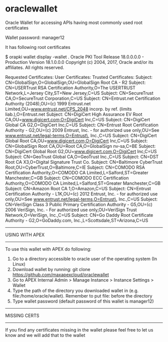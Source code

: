 # oraclewallet
Oracle Wallet for accessing APIs having most commonly used root certificates

Wallet password: manager12

It has following root certificates

$ orapki wallet display -wallet .
Oracle PKI Tool Release 18.0.0.0.0 - Production
Version 18.1.0.0.0
Copyright (c) 2004, 2017, Oracle and/or its affiliates. All rights reserved.

Requested Certificates: 
User Certificates:
Trusted Certificates: 
Subject:        CN=GlobalSign,O=GlobalSign,OU=GlobalSign Root CA - R2
Subject:        CN=USERTrust RSA Certification Authority,O=The USERTRUST Network,L=Jersey City,ST=New Jersey,C=US
Subject:        CN=SecureTrust CA,O=SecureTrust Corporation,C=US
Subject:        CN=Entrust.net Certification Authority (2048),OU=(c) 1999 Entrust.net Limited,OU=www.entrust.net/CPS_2048 incorp. by ref. (limits liab.),O=Entrust.net
Subject:        CN=DigiCert High Assurance EV Root CA,OU=www.digicert.com,O=DigiCert Inc,C=US
Subject:        CN=DigiCert Global CA G2,O=DigiCert Inc,C=US
Subject:        CN=Entrust Root Certification Authority - G2,OU=(c) 2009 Entrust\, Inc. - for authorized use only,OU=See www.entrust.net/legal-terms,O=Entrust\, Inc.,C=US
Subject:        CN=DigiCert Global Root CA,OU=www.digicert.com,O=DigiCert Inc,C=US
Subject:        CN=GlobalSign Root CA,OU=Root CA,O=GlobalSign nv-sa,C=BE
Subject:        CN=DigiCert Global Root G2,OU=www.digicert.com,O=DigiCert Inc,C=US
Subject:        CN=GeoTrust Global CA,O=GeoTrust Inc.,C=US
Subject:        CN=DST Root CA X3,O=Digital Signature Trust Co.
Subject:        CN=Baltimore CyberTrust Root,OU=CyberTrust,O=Baltimore,C=IE
Subject:        CN=COMODO RSA Certification Authority,O=COMODO CA Limited,L=Salford,ST=Greater Manchester,C=GB
Subject:        CN=COMODO ECC Certification Authority,O=COMODO CA Limited,L=Salford,ST=Greater Manchester,C=GB
Subject:        CN=Amazon Root CA 1,O=Amazon,C=US
Subject:        CN=Entrust Certification Authority - L1K,OU=(c) 2012 Entrust\, Inc. - for authorized use only,OU=See www.entrust.net/legal-terms,O=Entrust\, Inc.,C=US
Subject:        CN=VeriSign Class 3 Public Primary Certification Authority - G5,OU=(c) 2006 VeriSign\, Inc. - For authorized use only,OU=VeriSign Trust Network,O=VeriSign\, Inc.,C=US
Subject:        CN=Go Daddy Root Certificate Authority - G2,O=GoDaddy.com\, Inc.,L=Scottsdale,ST=Arizona,C=US


***********************************************************************************************************************************************************
USING WITH APEX
***********************************************************************************************************************************************************

To use this wallet with APEX do following:

1. Go to a directory accessible to oracle user of the operating system (In Linux)
2. Download wallet by running: git clone https://github.com/maxapexcloud/oraclewallet
3. Go to APEX Internal Admin > Manage Instance > Instance Settings > Wallet
4. Type the path of the directory you downloaded wallet in (e.g. file:/home/oracle/wallet). Remember to put file: before the directory
5. Type wallet password (default password of this wallet is manager12)




****************************************************************************************************************************************************************
MISSING CERTS
****************************************************************************************************************************************************************

If you find any certificates missing in the wallet please feel free to let us know and we will add that to the wallet

